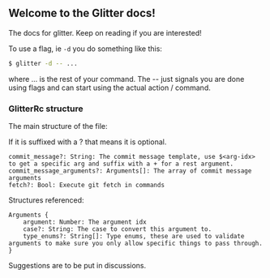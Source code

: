 ## Welcome to the Glitter docs!

The docs for glitter. Keep on reading if you are interested!

To use a flag, ie `-d`  you do something like this:
```sh
$ glitter -d -- ...
```
where ... is the rest of your command. The -- just signals you are done using flags and can start using the actual action / command.

### GlitterRc structure

The main structure of the file:

If it is suffixed with a ? that means it is optional.

```
commit_message?: String: The commit message template, use $<arg-idx> to get a specific arg and suffix with a + for a rest argument.
commit_message_arguments?: Arguments[]: The array of commit message arguments
fetch?: Bool: Execute git fetch in commands
```

Structures referenced:

```
Arguments {
    argument: Number: The argument idx
    case?: String: The case to convert this argument to.
    type_enums?: String[]: Type enums, these are used to validate arguments to make sure you only allow specific things to pass through.
}

```

Suggestions are to be put in discussions.